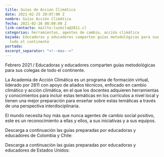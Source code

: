 ```yaml
---
title: Guías de Acción Climática
date: 2021-02-25 20:07:00 Z
nombre: Guías Acción Climática
fecha: 2021-02-26 00:00:00 Z
link-contacto: mailto:luzmila@2811.cl
categorias: herramientas, agentes de cambio, acción climática
bajada: Educadoras y educadores comparten guías metodológicas para sus colegas de
  todo el continente
portada: 
excerpt_separator: "<!--mas-->"
---
```


Febrero 2021 / Educadoras y educadores comparten guías metodológicas para sus colegas de todo el continente. 

<!--mas-->

La Academia de Acción Climática es un programa de formación virtual, liderado por 2811 con apoyo de aliados técnicos, enfocado en cambio climático y acción climática, en el que los docentes adquieren herramientas y conocimientos para incluir estas temáticas en los currículos a nivel local y tienen una mejor preparación para enseñar sobre estas temáticas a través de una perspectiva interdisciplinaria.

El mundo necesita hoy más que nunca agentes de cambio social positivo, este es un reconocimiento a ellas y ellos, a sus iniciativas y a sus equipos.

Descarga a continuación las guías preparadas por educadoras y educadores de Colombia 
y Chile:

<script charset="utf-8" type="text/javascript" src="//js.hsforms.net/forms/shell.js"></script>
<script>
  hbspt.forms.create({
	portalId: "6925431",
	formId: "7c893e85-19d6-4dbe-89d3-a66e453d9639"
});
</script>


Descarga a continuación las guías preparadas por educadoras y educadores de Estados Unidos:

<script charset="utf-8" type="text/javascript" src="//js.hsforms.net/forms/shell.js"></script>
<script>
  hbspt.forms.create({
	portalId: "6925431",
	formId: "70968c4f-ffa3-4fdd-9887-f811038412f8"
});
</script>